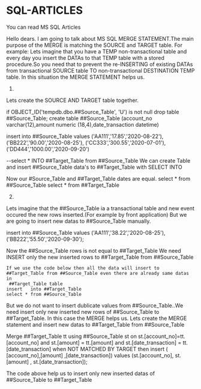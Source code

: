 # SQL-ARTICLES
You can read MS SQL Articles

Hello dears.
I am going to talk about MS SQL MERGE STATEMENT.The main purpose of the MERGE is matching the SOURCE and TARGET table.
For example: Lets imagine that you have a TEMP non-transactional table and every day you insert the DATAs to that TEMP table with
a stored procedure.So you need that to prevent the re-INSERTING of existing DATAs from transactional SOURCE table TO
non-transactional DESTINATION TEMP table.
In this situation the MERGE STATEMENT helps us.


1)
Lets create the SOURCE AND TARGET table together.

if OBJECT_ID('tempdb.dbo.##Source_Table', 'U') is not null
  drop table ##Source_Table;
  create table ##Source_Table (account_no varchar(12),amount numeric (18,4),date_transaction datetime)


  insert into ##Source_Table values
  ('AA111','17.85','2020-08-22'),
  ('BB222','90.00','2020-08-25'),
  ('CC333','300.55','2020-07-01'),
  ('DD444','1000.00','2020-09-20')

  --select * INTO ##Target_Table from ##Source_Table    We can create Table and insert ##Source_Table data's to ##Target_Table with SELECT INTO


 Now our #Source_Table and ##Target_Table dates are equal.
 select * from ##Source_Table
 select * from ##Target_Table

 2)

 Lets imagine that the ##Source_Table ia a transactional table and new event occured the new rows inserted.(For example by front application)
 But we are going to insert new datas to ##Source_Table manually.

 insert into ##Source_Table values
  ('AA111','38.22','2020-08-25'),
  ('BB222','55.50','2020-09-30');

  Now the ##Source_Table rows is not equal to ##Target_Table
  We need INSERT only the new inserted rows to ##Target_Table from ##Source_Table

	If we use the code below then all the data will insert to ##Target_Table from ##Source_Table even there are already same datas in
	 ##Target_Table table
    insert   into ##Target_Table
    select * from ##Source_Table

  But we do not want to insert dublicate values from ##Source_Table..We need insert only new inserted new rows of ##Source_Table to ##Target_Table.
  In this case the MERGE helps us.
  Lets create the MERGE statement and insert new datas to ##Target_Table from ##Source_Table

   Merge  ##Target_Table tt
   using ##Source_Table st
   on st.[account_no]=tt.[account_no] and st.[amount] = tt.[amount] and st.[date_transaction] = tt.[date_transaction]
   when NOT MATCHED BY TARGET
   then
   insert ( [account_no],[amount] ,[date_transaction])
   values (st.[account_no], st.[amount] , st.[date_transaction]);

  The code above help us to insert only new inserted datas of ##Source_Table to ##Target_Table







